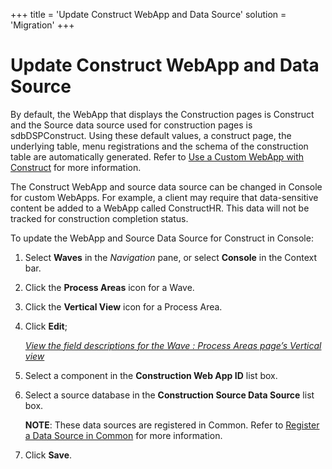 +++
title = 'Update Construct WebApp and Data Source'
solution = 'Migration'
+++

# Update Construct WebApp and Data Source

By default, the WebApp that displays the Construction pages is Construct
and the Source data source used for construction pages is
sdbDSPConstruct. Using these default values, a construct page, the
underlying table, menu registrations and the schema of the construction
table are automatically generated. Refer to [Use a Custom WebApp with
Construct](../../Construct/Use_Cases/Use_a_Custom_WebApp_with_Construct.htm)
for more information.

The Construct WebApp and source data source can be changed in Console
for custom WebApps. For example, a client may require that
data-sensitive content be added to a WebApp called ConstructHR. This
data will not be tracked for construction completion status.

To update the WebApp and Source Data Source for Construct in Console:

1.  Select **Waves** in the *Navigation* pane, or select **Console** in
    the Context bar.

2.  Click the **Process Areas** icon for a Wave.

3.  Click the **Vertical View** icon for a Process Area.

4.  Click **Edit**;
    
    *[View the field descriptions for the Wave : Process Areas page’s
    Vertical view](../Page_Desc/Wave_Process_Areas.htm#Wave)*

5.  Select a component in the **Construction Web App ID** list box.

6.  Select a source database in the **Construction Source Data Source**
    list box.
    
    **NOTE**: These data sources are registered in Common. Refer to
    [Register a Data Source in Common](#) for more information.

7.  Click **Save**.
